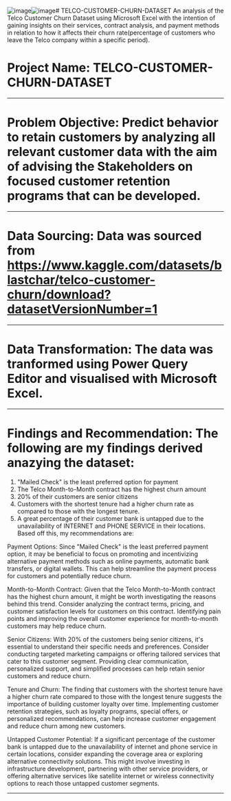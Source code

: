 ![image](https://github.com/BendelHybrid/TELCO-CUSTOMER-CHURN-DATASET/assets/63473719/a749b51b-a868-4285-8228-38c6ac3b36db)![image](https://github.com/BendelHybrid/TELCO-CUSTOMER-CHURN-DATASET/assets/63473719/b818fed7-4a27-47e9-83b1-16e816fe8bb2)# TELCO-CUSTOMER-CHURN-DATASET
An analysis of the Telco Customer Churn Dataset using Microsoft Excel with the intention of gaining insights on their services, contract analysis, and payment methods in relation to how it affects their churn rate(percentage of customers who leave the Telco company within a specific period). 
# Project Name: TELCO-CUSTOMER-CHURN-DATASET


-------
# Problem Objective: Predict behavior to retain customers by analyzing all relevant customer data with the aim of advising the Stakeholders on focused customer retention programs that can be developed.



------
# Data Sourcing: Data was sourced from https://www.kaggle.com/datasets/blastchar/telco-customer-churn/download?datasetVersionNumber=1



--------
# Data Transformation: The data was tranformed using Power Query Editor and visualised with Microsoft Excel.


-------
# Findings and Recommendation: The following are my findings derived anazying the dataset:
1.  "Mailed Check" is the least preferred option for payment
2. The Telco Month-to-Month contract has the highest churn amount
3. 20% of their customers are senior citizens
4. Customers with the shortest tenure had a higher churn rate as compared to those with the longest tenure.
5. A great percentage of their customer bank is untapped due to the unavailability of INTERNET and PHONE SERVICE in their locations.
Based off this, my recommendations are:

Payment Options: Since "Mailed Check" is the least preferred payment option, it may be beneficial to focus on promoting and incentivizing alternative payment methods such as online payments, automatic bank transfers, or digital wallets. This can help streamline the payment process for customers and potentially reduce churn.

Month-to-Month Contract: Given that the Telco Month-to-Month contract has the highest churn amount, it might be worth investigating the reasons behind this trend. Consider analyzing the contract terms, pricing, and customer satisfaction levels for customers on this contract. Identifying pain points and improving the overall customer experience for month-to-month customers may help reduce churn.

Senior Citizens: With 20% of the customers being senior citizens, it's essential to understand their specific needs and preferences. Consider conducting targeted marketing campaigns or offering tailored services that cater to this customer segment. Providing clear communication, personalized support, and simplified processes can help retain senior customers and reduce churn.

Tenure and Churn: The finding that customers with the shortest tenure have a higher churn rate compared to those with the longest tenure suggests the importance of building customer loyalty over time. Implementing customer retention strategies, such as loyalty programs, special offers, or personalized recommendations, can help increase customer engagement and reduce churn among new customers.

Untapped Customer Potential: If a significant percentage of the customer bank is untapped due to the unavailability of internet and phone service in certain locations, consider expanding the coverage area or exploring alternative connectivity solutions. This might involve investing in infrastructure development, partnering with other service providers, or offering alternative services like satellite internet or wireless connectivity options to reach those untapped customer segments.

-----
